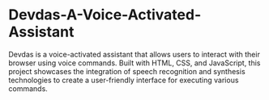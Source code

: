 # Devdas-A-Voice-Activated-Assistant
Devdas is a voice-activated assistant that allows users to interact with their browser using voice commands. Built with HTML, CSS, and JavaScript, this project showcases the integration of speech recognition and synthesis technologies to create a user-friendly interface for executing various commands.
